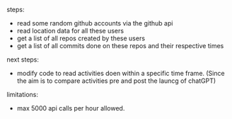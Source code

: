 steps:

- read some random github accounts via the github api
- read location data for all these users
- get a list of all repos created by these users
- get a list of all commits done on these repos and their respective times


next steps:
 - modify code to read activities doen within a specific time frame. (Since the aim is to compare activities pre and post the launcg of chatGPT)

 limitations:
 - max 5000 api calls per hour allowed.